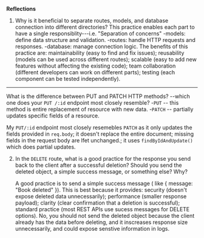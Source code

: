 __Reflections__
1. Why is it beneficial to separate routes, models, and database connection into different directories?
   This practice enables each part to have a single responsiblity---i.e. "Separation of concerns"
   -models: define data structure and validation.
   -routes: handle HTTP requests and responses.
   -database: manage connection logic.
   The benefits of this practice are: maintainability (easy to find and fix issues); reusability (models can be used across different routes); scalable (easy to
   add new features without affecting the existing code); team collaboration (different developers can work on different parts); testing (each component can be tested independently).

--------------------------------------------------------------------------------------
What is the difference between PUT and PATCH HTTP methods? --which one does your `PUT /:id` endpoint most closely resemble?
 -`PUT` -- this method is entire replacement of resource with new data.
 -`PATCH` -- partially updates specific fields of a resource.

My `PUT/:id` endpoint most closely resemebles `PATCH` as it only updates the fields provided in `req.body`; it doesn't replace the entire document; missing fields in the request body are lfet
unchanged.; it uses `findByIdAndUpdate()` which does partial updates.


2. In the `DELETE` route, what is a good practice for the response you send back to the client after a successful deletion? Should you send the deleted object, a simple success message,
   or something else? Why?

   A good practice is to send a simple success message ( like { message: "Book deleted" }).
   This is best because it provides: security (doesn't expose deleted data unnecessarily); performance (smaller response payload); clarity (clear confirmation that a deletion is successful);
   standard practice (most REST APIs use sucess messages for DELETE options).  No, you should not send the deleted object because the client already has the data before deleting, and it inscreases
   response size unnecessarily, and could expose senstive information in logs. 
   

   

   

